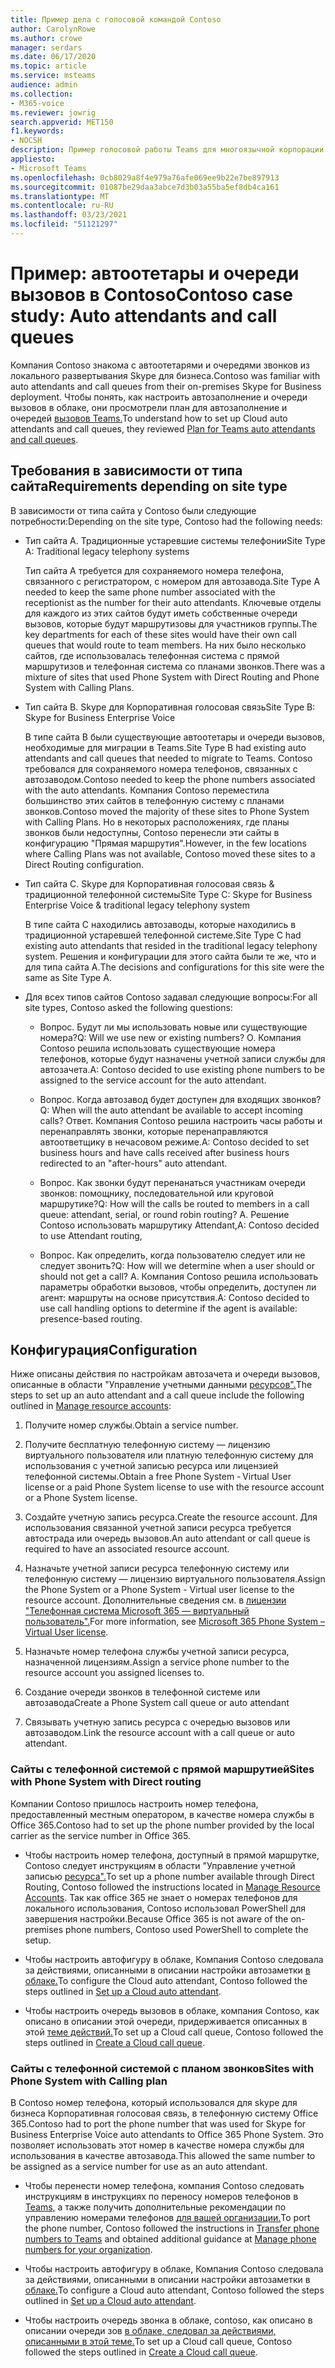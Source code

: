 ```yaml
---
title: Пример дела с голосовой командой Contoso
author: CarolynRowe
ms.author: crowe
manager: serdars
ms.date: 06/17/2020
ms.topic: article
ms.service: msteams
audience: admin
ms.collection:
- M365-voice
ms.reviewer: jowrig
search.appverid: MET150
f1.keywords:
- NOCSH
description: Пример голосовой работы Teams для многоязычной корпорации
appliesto:
- Microsoft Teams
ms.openlocfilehash: 0cb8029a8f4e979a76afe069ee9b22e7be897913
ms.sourcegitcommit: 01087be29daa3abce7d3b03a55ba5ef8db4ca161
ms.translationtype: MT
ms.contentlocale: ru-RU
ms.lasthandoff: 03/23/2021
ms.locfileid: "51121297"
---
```

# <a name="contoso-case-study-auto-attendants-and-call-queues"></a><span data-ttu-id="9d3df-103">Пример: автоотетары и очереди вызовов в Contoso</span><span class="sxs-lookup"><span data-stu-id="9d3df-103">Contoso case study: Auto attendants and call queues</span></span>

<span data-ttu-id="9d3df-104">Компания Contoso знакома с автоотетарями и очередями звонков из локального развертывания Skype для бизнеса.</span><span class="sxs-lookup"><span data-stu-id="9d3df-104">Contoso was familiar with auto attendants and call queues from their on-premises Skype for Business deployment.</span></span> <span data-ttu-id="9d3df-105">Чтобы понять, как настроить автозаполнение и очереди вызовов в облаке, они просмотрели план для автозаполнение и очередей [вызовов Teams.](plan-auto-attendant-call-queue.md)</span><span class="sxs-lookup"><span data-stu-id="9d3df-105">To understand how to set up Cloud auto attendants and call queues, they reviewed [Plan for Teams auto attendants and call queues](plan-auto-attendant-call-queue.md).</span></span>

## <a name="requirements-depending-on-site-type"></a><span data-ttu-id="9d3df-106">Требования в зависимости от типа сайта</span><span class="sxs-lookup"><span data-stu-id="9d3df-106">Requirements depending on site type</span></span>

<span data-ttu-id="9d3df-107">В зависимости от типа сайта у Contoso были следующие потребности:</span><span class="sxs-lookup"><span data-stu-id="9d3df-107">Depending on the site type, Contoso had the following needs:</span></span>

- <span data-ttu-id="9d3df-108">Тип сайта A. Традиционные устаревшие системы телефонии</span><span class="sxs-lookup"><span data-stu-id="9d3df-108">Site Type A: Traditional legacy telephony systems</span></span> 

  <span data-ttu-id="9d3df-109">Тип сайта A требуется для сохраняемого номера телефона, связанного с регистратором, с номером для автозавода.</span><span class="sxs-lookup"><span data-stu-id="9d3df-109">Site Type A needed to keep the same phone number associated with the receptionist as the number for their auto attendants.</span></span> <span data-ttu-id="9d3df-110">Ключевые отделы для каждого из этих сайтов будут иметь собственные очереди вызовов, которые будут маршрутизовы для участников группы.</span><span class="sxs-lookup"><span data-stu-id="9d3df-110">The key departments for each of these sites would have their own call queues that would route to team members.</span></span> <span data-ttu-id="9d3df-111">На них было несколько сайтов, где использовалась телефонная система с прямой маршрутизов и телефонная система со планами звонков.</span><span class="sxs-lookup"><span data-stu-id="9d3df-111">There was a mixture of sites that used Phone System with Direct Routing and Phone System with Calling Plans.</span></span>  

- <span data-ttu-id="9d3df-112">Тип сайта B. Skype для Корпоративная голосовая связь</span><span class="sxs-lookup"><span data-stu-id="9d3df-112">Site Type B: Skype for Business Enterprise Voice</span></span> 

  <span data-ttu-id="9d3df-113">В типе сайта B были существующие автоотетары и очереди вызовов, необходимые для миграции в Teams.</span><span class="sxs-lookup"><span data-stu-id="9d3df-113">Site Type B had existing auto attendants and call queues that needed to migrate to Teams.</span></span> <span data-ttu-id="9d3df-114">Contoso требовался для сохраняемого номера телефонов, связанных с автозаводом.</span><span class="sxs-lookup"><span data-stu-id="9d3df-114">Contoso needed to keep the phone numbers associated with the auto attendants.</span></span> <span data-ttu-id="9d3df-115">Компания Contoso переместила большинство этих сайтов в телефонную систему с планами звонков.</span><span class="sxs-lookup"><span data-stu-id="9d3df-115">Contoso moved the majority of these sites to Phone System with Calling Plans.</span></span> <span data-ttu-id="9d3df-116">Но в некоторых расположениях, где планы звонков были недоступны, Contoso перенесли эти сайты в конфигурацию "Прямая маршрутия".</span><span class="sxs-lookup"><span data-stu-id="9d3df-116">However, in the few locations where Calling Plans was not available, Contoso moved these sites to a Direct Routing configuration.</span></span>  

- <span data-ttu-id="9d3df-117">Тип сайта C. Skype для Корпоративная голосовая связь & традиционной телефонной системы</span><span class="sxs-lookup"><span data-stu-id="9d3df-117">Site Type C: Skype for Business Enterprise Voice & traditional legacy telephony system</span></span> 

  <span data-ttu-id="9d3df-118">В типе сайта C находились автозаводы, которые находились в традиционной устаревшей телефонной системе.</span><span class="sxs-lookup"><span data-stu-id="9d3df-118">Site Type C had existing auto attendants that resided in the traditional legacy telephony system.</span></span> <span data-ttu-id="9d3df-119">Решения и конфигурации для этого сайта были те же, что и для типа сайта А.</span><span class="sxs-lookup"><span data-stu-id="9d3df-119">The decisions and configurations for this site were the same as Site Type A.</span></span>   

- <span data-ttu-id="9d3df-120">Для всех типов сайтов Contoso задавал следующие вопросы:</span><span class="sxs-lookup"><span data-stu-id="9d3df-120">For all site types, Contoso asked the following questions:</span></span>

  - <span data-ttu-id="9d3df-121">Вопрос. Будут ли мы использовать новые или существующие номера?</span><span class="sxs-lookup"><span data-stu-id="9d3df-121">Q: Will we use new or existing numbers?</span></span> 
    <span data-ttu-id="9d3df-122">О. Компания Contoso решила использовать существующие номера телефонов, которые будут назначены учетной записи службы для автозачета.</span><span class="sxs-lookup"><span data-stu-id="9d3df-122">A: Contoso decided to use existing phone numbers to be assigned to the service account for the auto attendant.</span></span> 

  - <span data-ttu-id="9d3df-123">Вопрос. Когда автозавод будет доступен для входящих звонков?</span><span class="sxs-lookup"><span data-stu-id="9d3df-123">Q: When will the auto attendant be available to accept incoming calls?</span></span> 
    <span data-ttu-id="9d3df-124">Ответ. Компания Contoso решила настроить часы работы и перенаправлять звонки, которые перенаправляются автоответщику в нечасовом режиме.</span><span class="sxs-lookup"><span data-stu-id="9d3df-124">A: Contoso decided to set business hours and have calls received after business hours redirected to an "after-hours" auto attendant.</span></span>  

  - <span data-ttu-id="9d3df-125">Вопрос. Как звонки будут перенанаться участникам очереди звонков: помощнику, последовательной или круговой маршрутике?</span><span class="sxs-lookup"><span data-stu-id="9d3df-125">Q: How will the calls be routed to members in a call queue: attendant, serial, or round robin routing?</span></span> 
    <span data-ttu-id="9d3df-126">А. Решение Contoso использовать маршрутику Attendant,</span><span class="sxs-lookup"><span data-stu-id="9d3df-126">A: Contoso decided to use Attendant routing,</span></span> 

  - <span data-ttu-id="9d3df-127">Вопрос. Как определить, когда пользователю следует или не следует звонить?</span><span class="sxs-lookup"><span data-stu-id="9d3df-127">Q: How will we determine when a user should or should not get a call?</span></span> 
    <span data-ttu-id="9d3df-128">А. Компания Contoso решила использовать параметры обработки вызовов, чтобы определить, доступен ли агент: маршруты на основе присутствия.</span><span class="sxs-lookup"><span data-stu-id="9d3df-128">A: Contoso decided to use call handling options to determine if the agent is available: presence-based routing.</span></span> 


## <a name="configuration"></a><span data-ttu-id="9d3df-129">Конфигурация</span><span class="sxs-lookup"><span data-stu-id="9d3df-129">Configuration</span></span>

<span data-ttu-id="9d3df-130">Ниже описаны действия по настройкам автозачета и очереди вызовов, описанные в области "Управление учетными данными [ресурсов".](manage-resource-accounts.md)</span><span class="sxs-lookup"><span data-stu-id="9d3df-130">The steps to set up an auto attendant and a call queue include the following outlined in [Manage resource accounts](manage-resource-accounts.md):</span></span> 

1. <span data-ttu-id="9d3df-131">Получите номер службы.</span><span class="sxs-lookup"><span data-stu-id="9d3df-131">Obtain a service number.</span></span> 

2. <span data-ttu-id="9d3df-132">Получите бесплатную телефонную систему — лицензию виртуального пользователя или платную телефонную систему для использования с учетной записью ресурса или лицензией телефонной системы.</span><span class="sxs-lookup"><span data-stu-id="9d3df-132">Obtain a free Phone System - Virtual User license or a paid Phone System license to use with the resource account or a Phone System license.</span></span>

3. <span data-ttu-id="9d3df-133">Создайте учетную запись ресурса.</span><span class="sxs-lookup"><span data-stu-id="9d3df-133">Create the resource account.</span></span> <span data-ttu-id="9d3df-134">Для использования связанной учетной записи ресурса требуется автострада или очередь вызовов.</span><span class="sxs-lookup"><span data-stu-id="9d3df-134">An auto attendant or call queue is required to have an associated resource account.</span></span> 

4. <span data-ttu-id="9d3df-135">Назначьте учетной записи ресурса телефонную систему или телефонную систему — лицензию виртуального пользователя.</span><span class="sxs-lookup"><span data-stu-id="9d3df-135">Assign the Phone System or a Phone System - Virtual user license to the resource account.</span></span> <span data-ttu-id="9d3df-136">Дополнительные сведения см. в [лицензии "Телефонная система Microsoft 365 — виртуальный пользователь".](./teams-add-on-licensing/virtual-user.md)</span><span class="sxs-lookup"><span data-stu-id="9d3df-136">For more information, see [Microsoft 365 Phone System – Virtual User license](./teams-add-on-licensing/virtual-user.md).</span></span>

5. <span data-ttu-id="9d3df-137">Назначьте номер телефона службы учетной записи ресурса, назначенной лицензиям.</span><span class="sxs-lookup"><span data-stu-id="9d3df-137">Assign a service phone number to the resource account you assigned licenses to.</span></span> 

6. <span data-ttu-id="9d3df-138">Создание очереди звонков в телефонной системе или автозавода</span><span class="sxs-lookup"><span data-stu-id="9d3df-138">Create a Phone System call queue or auto attendant</span></span> 

7. <span data-ttu-id="9d3df-139">Связывать учетную запись ресурса с очередью вызовов или автозаводом.</span><span class="sxs-lookup"><span data-stu-id="9d3df-139">Link the resource account with a call queue or auto attendant.</span></span> 


### <a name="sites-with-phone-system-with-direct-routing"></a><span data-ttu-id="9d3df-140">Сайты с телефонной системой с прямой маршрутией</span><span class="sxs-lookup"><span data-stu-id="9d3df-140">Sites with Phone System with Direct routing</span></span> 

<span data-ttu-id="9d3df-141">Компании Contoso пришлось настроить номер телефона, предоставленный местным оператором, в качестве номера службы в Office 365.</span><span class="sxs-lookup"><span data-stu-id="9d3df-141">Contoso had to set up the phone number provided by the local carrier as the service number in Office 365.</span></span> 

- <span data-ttu-id="9d3df-142">Чтобы настроить номер телефона, доступный в прямой маршрутке, Contoso следует инструкциям в области "Управление учетной записью [ресурса".](manage-resource-accounts.md)</span><span class="sxs-lookup"><span data-stu-id="9d3df-142">To set up a phone number available through Direct Routing, Contoso followed the instructions located in [Manage Resource Accounts](manage-resource-accounts.md).</span></span> <span data-ttu-id="9d3df-143">Так как office 365 не знает о номерах телефонов для локального использования, Contoso использовал PowerShell для завершения настройки.</span><span class="sxs-lookup"><span data-stu-id="9d3df-143">Because Office 365 is not aware of the on-premises phone numbers, Contoso used PowerShell to complete the setup.</span></span>   

- <span data-ttu-id="9d3df-144">Чтобы настроить автофигуру в облаке, Компания Contoso следовала за действиями, описанными в описании настройки автозаметки [в облаке.](create-a-phone-system-auto-attendant.md)</span><span class="sxs-lookup"><span data-stu-id="9d3df-144">To configure the Cloud auto attendant, Contoso followed the steps outlined in [Set up a Cloud auto attendant](create-a-phone-system-auto-attendant.md).</span></span> 

- <span data-ttu-id="9d3df-145">Чтобы настроить очередь вызовов в облаке, компания Contoso, как описано в описании этой очереди, придерживается описанных в этой [теме действий.](create-a-phone-system-call-queue.md)</span><span class="sxs-lookup"><span data-stu-id="9d3df-145">To set up a Cloud call queue, Contoso followed the steps outlined in [Create a Cloud call queue](create-a-phone-system-call-queue.md).</span></span>  


### <a name="sites-with-phone-system-with-calling-plan"></a><span data-ttu-id="9d3df-146">Сайты с телефонной системой с планом звонков</span><span class="sxs-lookup"><span data-stu-id="9d3df-146">Sites with Phone System with Calling plan</span></span>

<span data-ttu-id="9d3df-147">В Contoso номер телефона, который использовался для skype для бизнеса Корпоративная голосовая связь, в телефонную систему Office 365.</span><span class="sxs-lookup"><span data-stu-id="9d3df-147">Contoso had to port the phone number that was used for Skype for Business Enterprise Voice auto attendants to Office 365 Phone System.</span></span> <span data-ttu-id="9d3df-148">Это позволяет использовать этот номер в качестве номера службы для использования в качестве автозавода.</span><span class="sxs-lookup"><span data-stu-id="9d3df-148">This allowed the same number to be assigned as a service number for use as an auto attendant.</span></span> 

- <span data-ttu-id="9d3df-149">Чтобы перенести номер телефона, компания Contoso следовать инструкциям в инструкциях по переносу номеров телефонов в [Teams,](./phone-number-calling-plans/transfer-phone-numbers-to-teams.md) а также получить дополнительные рекомендации по управлению номерами телефонов [для вашей организации.](./manage-phone-numbers-for-your-organization/manage-phone-numbers-for-your-organization.md)</span><span class="sxs-lookup"><span data-stu-id="9d3df-149">To port the phone number, Contoso followed the instructions in [Transfer phone numbers to Teams](./phone-number-calling-plans/transfer-phone-numbers-to-teams.md) and obtained additional guidance at [Manage phone numbers for your organization](./manage-phone-numbers-for-your-organization/manage-phone-numbers-for-your-organization.md).</span></span>

- <span data-ttu-id="9d3df-150">Чтобы настроить автофигуру в облаке, Компания Contoso следовала за действиями, описанными в описании настройки автозаметки в [облаке.](create-a-phone-system-auto-attendant.md)</span><span class="sxs-lookup"><span data-stu-id="9d3df-150">To configure a Cloud auto attendant, Contoso followed the steps outlined in [Set up a Cloud auto attendant](create-a-phone-system-auto-attendant.md).</span></span>

-  <span data-ttu-id="9d3df-151">Чтобы настроить очередь звонка в облаке, contoso, как описано в описании очереди зов [в облаке, следовал за действиями, описанными в этой теме.](create-a-phone-system-call-queue.md)</span><span class="sxs-lookup"><span data-stu-id="9d3df-151">To set up a Cloud call queue, Contoso followed the steps outlined in [Create a Cloud call queue](create-a-phone-system-call-queue.md).</span></span>  

